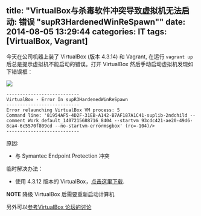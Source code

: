 title: "VirtualBox与杀毒软件冲突导致虚拟机无法启动: 错误 \"supR3HardenedWinReSpawn\""
date: 2014-08-05 13:29:44
categories: IT
tags: [VirtualBox, Vagrant]
---

今天在公司机器上装了 VirtualBox (版本 4.3.14) 和 Vagrant, 在运行 `vagrant up` 后总是提示虚拟机不能启动的错误。打开 VirtualBox 然后手动启动虚拟机发现如下错误框：

![](http://theo-im.qiniudn.com/images/virtualbox-error.png)


```
---------------------------
VirtualBox - Error In supR3HardenedWinReSpawn
---------------------------
Error relaunching VirtualBox VM process: 5
Command line: '81954AF5-4D2F-31EB-A142-B7AF187A1C41-suplib-2ndchild --comment Work_default_1407215688716_8404 --startvm 93cdc421-ae20-49d6-8ca4-6c5570f809cd --no-startvm-errormsgbox' (rc=-104)/>
---------------------------
```

原因:

* 与 Symantec Endpoint Protection 冲突

临时解决办法：

* 使用 4.3.12 版本的 VirtualBox，[点击这里下载](https://www.virtualbox.org/wiki/Download_Old_Builds_4_3).

**NOTE** 降级 VirtualBox 后需要重新启动计算机

另外可以[参考VirtualBox 论坛的讨论](https://forums.virtualbox.org/viewtopic.php?f=6&t=62615)
